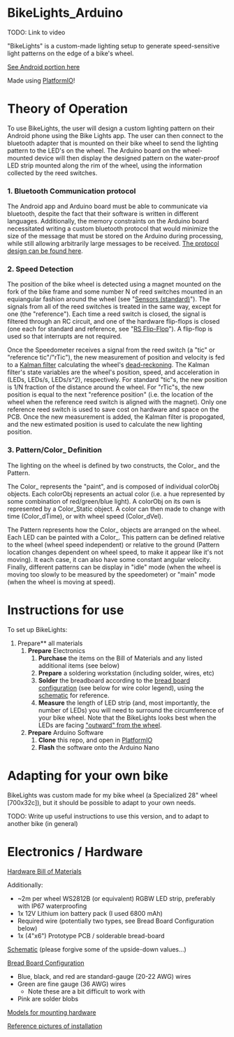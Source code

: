 # BikeLights_Arduino

TODO:  Link to video

"BikeLights" is a custom-made lighting setup to generate speed-sensitive light patterns on the edge of a bike's wheel.

[See Android portion here](https://github.com/samuelgbrown/BikeLights_Android)

Made using [PlatformIO](https://platformio.org/)!



# Theory of Operation
To use BikeLights, the user will design a custom lighting pattern on their Android phone using the Bike Lights app.  The user can then connect to the bluetooth adapter that is mounted on their bike wheel to send the lighting pattern to the LED's on the wheel.  The Arduino board on the wheel-mounted device will then display the designed pattern on the water-proof LED strip mounted along the rim of the wheel, using the information collected by the reed switches.

### 1. Bluetooth Communication protocol
The Android app and Arduino board must be able to communicate via bluetooth, despite the fact that their software is written in different languages.  Additionally, the memory constraints on the Arduino board necessitated writing a custom bluetooth protocol that would minimize the size of the message that must be stored on the Arduino during processing, while still allowing arbitrarily large messages to be received.  [The protocol design can be found here](https://github.com/samuelgbrown/BikeLights_Arduino/blob/master/bluetooth_protocol.txt).

### 2. Speed Detection
The position of the bike wheel is detected using a magnet mounted on the fork of the bike frame and some number N of reed switches mounted in an equiangular fashion around the wheel (see "[Sensors (standard)](https://github.com/samuelgbrown/BikeLights_Arduino/blob/master/Bike_Lights_refined_schem.png)").  The signals from all of the reed switches is treated in the same way, except for one (the "reference").  Each time a reed switch is closed, the signal is filtered through an RC circuit, and one of the hardware flip-flops is closed (one each for standard and reference, see "[RS Flip-Flop](https://github.com/samuelgbrown/BikeLights_Arduino/blob/master/Bike_Lights_refined_schem.png)").  A flip-flop is used so that interrupts are not required.

Once the Speedometer receives a signal from the reed switch (a "tic" or "reference tic"/"rTic"), the new measurement of position and velocity is fed to a [Kalman filter](https://en.wikipedia.org/wiki/Kalman_filter) calculating the wheel's [dead-reckoning](https://en.wikipedia.org/wiki/Dead_reckoning).  The Kalman filter's state variables are the wheel's position, speed, and acceleration in (LEDs, LEDs/s, LEDs/s^2), respectively.  For standard "tic"s, the new position is 1/N fraction of the distance around the wheel.  For "rTic"s, the new position is equal to the next "reference position" (i.e. the location of the wheel when the reference reed switch is aligned with the magnet).  Only one reference reed switch is used to save cost on hardware and space on the PCB.  Once the new measurement is added, the Kalman filter is propogated, and the new estimated position is used to calculate the new lighting position.

### 3. Pattern/Color_ Definition
The lighting on the wheel is defined by two constructs, the Color_ and the Pattern.

The Color_ represents the "paint", and is composed of individual colorObj objects.  Each colorObj represents an actual color (i.e. a hue represented by some combination of red/green/blue light).  A colorObj on its own is represented by a Color_Static object.  A color can then made to change with time (Color_dTime), or with wheel speed (Color_dVel).

The Pattern represents how the Color_ objects are arranged on the wheel.  Each LED can be painted with a Color_.  This pattern can be defined relative to the wheel (wheel speed independent) or relative to the ground (Pattern location changes dependent on wheel speed, to make it appear like it's not moving).  It each case, it can also have some constant angular velocity.  Finally, different patterns can be display in "idle" mode (when the wheel is moving too slowly to be measured by the speedometer) or "main" mode (when the wheel is moving at speed).

# Instructions for use
To set up BikeLights:
1. Prepare** all materials
    1. **Prepare** Electronics
        1. **Purchase** the items on the Bill of Materials and any listed additional items (see below)
        2. **Prepare** a soldering workstation (including solder, wires, etc)
        3. **Solder** the breadboard according to the [bread board configuration](https://github.com/samuelgbrown/BikeLights_Arduino/blob/master/Bike_Lights_refined_bb.png) (see below for wire color legend), using the [schematic](https://github.com/samuelgbrown/BikeLights_Arduino/blob/master/Bike_Lights_refined_schem.png) for reference.
        4. **Measure** the length of LED strip (and, most importantly, the number of LEDs) you will need to surround the circumference of your bike wheel.  Note that the BikeLights looks best when the LEDs are facing ["outward" from the wheel](https://github.com/samuelgbrown/BikeLights_Arduino/blob/master/pics/Reed%20Switch%20Positioning.jpg).
    2. **Prepare** Arduino Software
        1. **Clone** this repo, and open in [PlatformIO](https://platformio.org/)
        2. **Flash** the software onto the Arduino Nano
        

# Adapting for your own bike
BikeLights was custom made for my bike wheel (a Specialized 28" wheel [700x32c]), but it should be possible to adapt to your own needs. 

TODO: Write up useful instructions to use this version, and to adapt to another bike (in general)

# Electronics / Hardware
[Hardware Bill of Materials](https://htmlpreview.github.io/?https://github.com/samuelgbrown/BikeLights_Arduino/blob/master/Bike_Lights_refined_bom.html)

Additionally:
  * ~2m per wheel WS2812B (or equivalent) RGBW LED strip, preferably with IP67 waterproofing
  * 1x 12V Lithium ion battery pack (I used 6800 mAh)
  * Required wire (potentially two types, see Bread Board Configuration below)
  * 1x (4"x6") Prototype PCB / solderable bread-board


[Schematic](https://github.com/samuelgbrown/BikeLights_Arduino/blob/master/Bike_Lights_refined_schem.png) (please forgive some of the upside-down values...)


[Bread Board Configuration](https://github.com/samuelgbrown/BikeLights_Arduino/blob/master/Bike_Lights_refined_bb.png)
  * Blue, black, and red are standard-gauge (20-22 AWG) wires
  * Green are fine gauge (36 AWG) wires
    * Note these are a bit difficult to work with
  * Pink are solder blobs


[Models for mounting hardware](https://github.com/samuelgbrown/BikeLights_Arduino/tree/master/models)


[Reference pictures of installation](https://github.com/samuelgbrown/BikeLights_Arduino/tree/master/pics)
